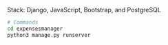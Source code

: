 Stack:
Django, JavaScript, Bootstrap, and PostgreSQL

```bash
# Commands
cd expensesmanager
python3 manage.py runserver
```
